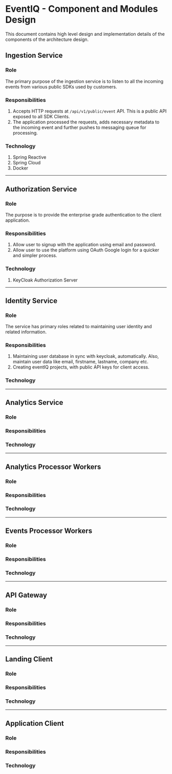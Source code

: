 # EventIQ - Component and Modules Design

This document contains high level design and implementation details of the components of the architecture design.

## Ingestion Service
### Role
The primary purpose of the ingestion service is to listen to all the incoming events from various public SDKs used by customers. 
### Responsibilities
1. Accepts HTTP requests at `/api/v1/public/event` API. This is a public API exposed to all SDK Clients.
2. The application processed the requests, adds necessary metadata to the incoming event and further pushes to messaging queue for processing.
### Technology
1. Spring Reactive
2. Spring Cloud
3. Docker

---
## Authorization Service
### Role
The purpose is to provide the enterprise grade authentication to the client application.
### Responsibilities
1. Allow user to signup with the application using email and password.
2. Allow user to use the platform using OAuth Google login for a quicker and simpler process.
### Technology
1. KeyCloak Authorization Server

---
## Identity Service
### Role
The service has primary roles related to maintaining user identity and related information.
### Responsibilities
1. Maintaining user database in sync with keycloak, automatically. Also, maintain user data like email, firstname, lastname, company etc.
2. Creating eventIQ projects, with public API keys for client access.

### Technology

---
## Analytics Service
### Role
### Responsibilities
### Technology

---
## Analytics Processor Workers
### Role
### Responsibilities
### Technology

---
## Events Processor Workers
### Role
### Responsibilities
### Technology

---
## API Gateway
### Role
### Responsibilities
### Technology

---
## Landing Client
### Role
### Responsibilities
### Technology

---
## Application Client
### Role
### Responsibilities
### Technology